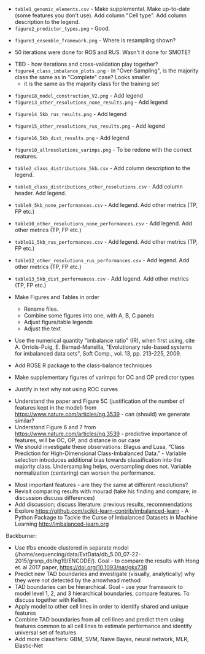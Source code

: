 + `table1_genomic_elements.csv` - Make supplemental. Make up-to-date (some features you don't use). Add column "Cell type". Add column description to the legend.
+ `figure2_predictor_types.png` - Good.
- `figure3_ensemble_framework.png` - Where is resampling shown?
+ 50 iterations were done for ROS and RUS. Wasn't it done for SMOTE?
- TBD - how iterations and cross-validation play together?
- `figure4_class_imbalance_plots.png` - in "Over-Sampling", is the majority class the same as in "Complete" case? Looks smaller.
  * it is the same as the majority class for the training set
+ `figure18_model_construction_V2.png` - Add legend
+ `figure13_other_resolutions_none_results.png` - Add legend
- `figure14_5kb_rus_results.png` - Add legend
- `figure15_other_resolutions_rus_results.png` - Add legend
- `figure16_5kb_dist_results.png` - Add legend
- `figure10_allresolutions_varimps.png` - To be redone with the correct reatures.

- `table2_class_distributions_5kb.csv` - Add column description to the legend.
- `table8_class_distributions_other_resolutions.csv` - Add column header. Add legend.
- `table9_5kb_none_performances.csv` - Add legend. Add other metrics (TP, FP etc.)
- `table10_other_resolutions_none_performances.csv` - Add legend. Add other metrics (TP, FP etc.)
- `table11_5kb_rus_performances.csv` - Add legend. Add other metrics (TP, FP etc.)
- `table12_other_resolutions_rus_performances.csv` - Add legend. Add other metrics (TP, FP etc.)
- `table13_5kb_dist_performances.csv` - Add legend. Add other metrics (TP, FP etc.)


- Make Figures and Tables in order
    - Rename files. 
    - Combine some figures into one, with A, B, C panels
    - Adjust figure/table legends
    - Adjust the text

- Use the numerical quantity "imbalance ratio" (IR), when first using, cite A. Orriols-Puig, E. Bernad-Mansilla, "Evolutionary rule-based systems for imbalanced data sets", Soft Comp., vol. 13, pp. 213-225, 2009.
- Add ROSE R package to the class-balance techniques
- Make supplementary figures of varimps for OC and OP predictor types
- Justify in text why not using ROC curves
+ Understand the paper and Figure 5C (justification of the number of features kept in the model) from https://www.nature.com/articles/ng.3539 - can (should) we generate similar?
+ Understand Figure 6 and 7 from https://www.nature.com/articles/ng.3539 - predictive importance of features, will be OC, OP, and distance in our case
+ We should investigate these observations: Blagus and Lusa, “Class Prediction for High-Dimensional Class-Imbalanced Data.” - Variable selection introduces additional bias towards classification into the majority class. Undersampling helps, oversampling does not. Variable normalization (centering) can worsen the performance.
- Most important features - are they the same at different resolutions?
- Revisit comparing results with mourad (take his finding and compare; in discussion discuss differences)
- Add discussion; discuss literature: previous results, recommendations
- Explore https://github.com/scikit-learn-contrib/imbalanced-learn - A Python Package to Tackle the Curse of Imbalanced Datasets in Machine Learning http://imbalanced-learn.org

Backburner: 

- Use tfbs encode clustered in separate model (/home/sequencing/data/ExtData/db_5.00_07-22-2015/grsnp_db/hg19/ENCODE/). Goal - to compare the results with Hong et. al 2017 paper, https://doi.org/10.1093/nar/gkx738
- Predict new TAD boundaries and investigate (visually, analytically) why they were not detected by the arrowhead method
- TAD boundaries can be hierarchical. Goal - use your framework to model level 1, 2, and 3 hierarchical boundaries, compare features. To discuss together with Kellen.
- Apply model to other cell lines in order to identify shared and unique features
- Combine TAD boundaries from all cell lines and predict them using features common to all cell lines to estimate performance and identify universal set of features
- Add more classifiers: GBM, SVM, Naive Bayes, neural network, MLR, Elastic-Net 
 